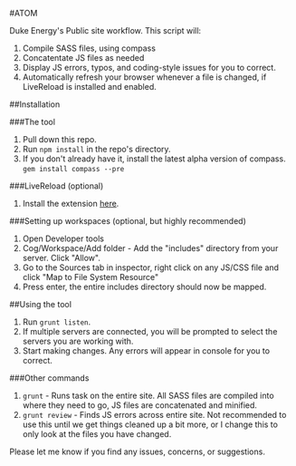 #ATOM

Duke Energy's Public site workflow. This script will:

1. Compile SASS files, using compass
2. Concatentate JS files as needed
3. Display JS errors, typos, and coding-style issues for you to correct.
4. Automatically refresh your browser whenever a file is changed, if LiveReload is installed and enabled.


##Installation

###The tool
1. Pull down this repo.
2. Run `npm install` in the repo's directory.
3. If you don't already have it, install the latest alpha version of compass. `gem install compass --pre`

###LiveReload (optional)
1. Install the extension [here](https://chrome.google.com/webstore/detail/livereload/jnihajbhpnppcggbcgedagnkighmdlei?hl=en).

###Setting up workspaces (optional, but highly recommended)
1. Open Developer tools
2. Cog/Workspace/Add folder - Add the "includes" directory from your server. Click "Allow".
3. Go to the Sources tab in inspector, right click on any JS/CSS file and click "Map to File System Resource"
4. Press enter, the entire includes directory should now be mapped.

##Using the tool
1. Run `grunt listen`.
2. If multiple servers are connected, you will be prompted to select the servers you are working with.
3. Start making changes. Any errors will appear in console for you to correct.


###Other commands
1. `grunt` - Runs task on the entire site. All SASS files are compiled into where they need to go, JS files are concatenated and minified.
2. `grunt review` - Finds JS errors across entire site. Not recommended to use this until we get things cleaned up a bit more, or I change this to only look at the files you have changed.


Please let me know if you find any issues, concerns, or suggestions.
